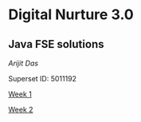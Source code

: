 # **Digital Nurture 3.0**

## **Java FSE solutions**

_Arijit Das_

Superset ID: 5011192

[Week 1](https://github.com/Arijitdas0764/Digital-Nurture-5011192-/tree/main/week_1)

[Week 2](https://github.com/Arijitdas0764/Digital-Nurture-5011192-/tree/main/week_2)


